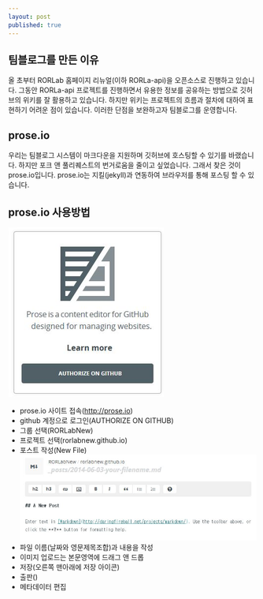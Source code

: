 ```yaml
---
layout: post
published: true
---
```


## 팀블로그를 만든 이유
올 초부터 RORLab 홈페이지 리뉴얼(이하 RORLa-api)을 오픈소스로 진행하고 있습니다. 그동안 RORLa-api 프로젝트를 진행하면서 유용한 정보를 공유하는 방법으로 깃허브의 위키를 잘 활용하고 있습니다. 하지만 위키는 프로젝트의 흐름과 절차에 대하여 표현하기 어려운 점이 있습니다. 이러한 단점을 보완하고자 팀블로그를 운영합니다. 

## prose.io 
우리는 팀블로그 시스템이 마크다운을 지원하며 깃허브에 호스팅할 수 있기를 바랬습니다. 하지만 포크 앤 풀리퀘스트의 번거로움을 줄이고 싶었습니다. 그래서 찾은 것이 prose.io입니다. prose.io는 지킬(jekyll)과 연동하여 브라우저를 통해 포스팅 할 수 있습니다.

## prose.io 사용방법
![prose_home.jpg](/images/prose_home.jpg)
- prose.io 사이트 접속(http://prose.io)
- github 계정으로 로그인(AUTHORIZE ON GITHUB)
- 그룹 선택(RORLabNew)
- 프로젝트 선택(rorlabnew.github.io)
- 포스트 작성(New File)
![prose_new_file.jpg](/images/prose_new_file.jpg)
- 파일 이름(날짜와 영문제목조합)과 내용을 작성
- 이미지 업로드는 본문영역에 드래그 앤 드롭
- 저장(오른쪽 맨아래에 저장 아이콘)
- 출판()
- 메타데이터 편집
